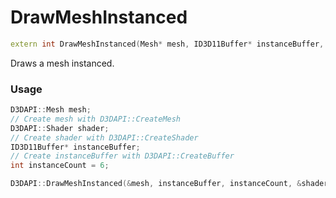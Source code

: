 # DrawMeshInstanced

```c++
extern int DrawMeshInstanced(Mesh* mesh, ID3D11Buffer* instanceBuffer, int instanceCount, Shader* shader);
```

Draws a mesh instanced.


### Usage
```c++
D3DAPI::Mesh mesh;
// Create mesh with D3DAPI::CreateMesh
D3DAPI::Shader shader;
// Create shader with D3DAPI::CreateShader
ID3D11Buffer* instanceBuffer;
// Create instanceBuffer with D3DAPI::CreateBuffer
int instanceCount = 6;

D3DAPI::DrawMeshInstanced(&mesh, instanceBuffer, instanceCount, &shader);
```
